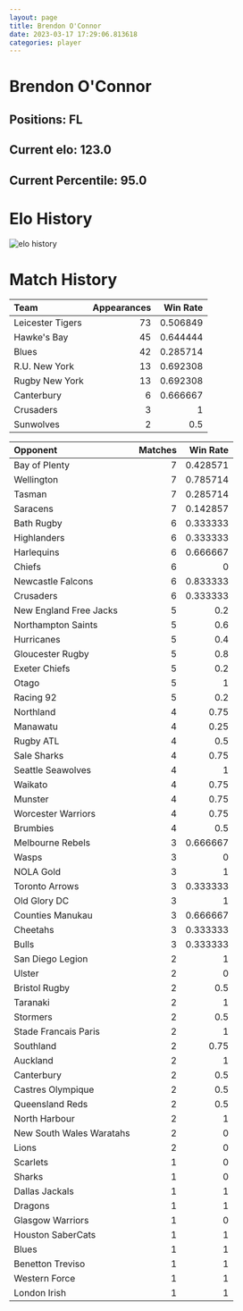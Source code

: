 ```yaml
---  
layout: page  
title: Brendon O'Connor  
date: 2023-03-17 17:29:06.813618  
categories: player  
---
```

# Brendon O'Connor

## Positions: FL

## Current elo: 123.0

## Current Percentile: 95.0

# Elo History


![elo history](history_BrendonO'Connor.png)
# Match History


| Team             |   Appearances |   Win Rate |
|:-----------------|--------------:|-----------:|
| Leicester Tigers |            73 |   0.506849 |
| Hawke's Bay      |            45 |   0.644444 |
| Blues            |            42 |   0.285714 |
| R.U. New York    |            13 |   0.692308 |
| Rugby New York   |            13 |   0.692308 |
| Canterbury       |             6 |   0.666667 |
| Crusaders        |             3 |   1        |
| Sunwolves        |             2 |   0.5      |

| Opponent                 |   Matches |   Win Rate |
|:-------------------------|----------:|-----------:|
| Bay of Plenty            |         7 |   0.428571 |
| Wellington               |         7 |   0.785714 |
| Tasman                   |         7 |   0.285714 |
| Saracens                 |         7 |   0.142857 |
| Bath Rugby               |         6 |   0.333333 |
| Highlanders              |         6 |   0.333333 |
| Harlequins               |         6 |   0.666667 |
| Chiefs                   |         6 |   0        |
| Newcastle Falcons        |         6 |   0.833333 |
| Crusaders                |         6 |   0.333333 |
| New England Free Jacks   |         5 |   0.2      |
| Northampton Saints       |         5 |   0.6      |
| Hurricanes               |         5 |   0.4      |
| Gloucester Rugby         |         5 |   0.8      |
| Exeter Chiefs            |         5 |   0.2      |
| Otago                    |         5 |   1        |
| Racing 92                |         5 |   0.2      |
| Northland                |         4 |   0.75     |
| Manawatu                 |         4 |   0.25     |
| Rugby ATL                |         4 |   0.5      |
| Sale Sharks              |         4 |   0.75     |
| Seattle Seawolves        |         4 |   1        |
| Waikato                  |         4 |   0.75     |
| Munster                  |         4 |   0.75     |
| Worcester Warriors       |         4 |   0.75     |
| Brumbies                 |         4 |   0.5      |
| Melbourne Rebels         |         3 |   0.666667 |
| Wasps                    |         3 |   0        |
| NOLA Gold                |         3 |   1        |
| Toronto Arrows           |         3 |   0.333333 |
| Old Glory DC             |         3 |   1        |
| Counties Manukau         |         3 |   0.666667 |
| Cheetahs                 |         3 |   0.333333 |
| Bulls                    |         3 |   0.333333 |
| San Diego Legion         |         2 |   1        |
| Ulster                   |         2 |   0        |
| Bristol Rugby            |         2 |   0.5      |
| Taranaki                 |         2 |   1        |
| Stormers                 |         2 |   0.5      |
| Stade Francais Paris     |         2 |   1        |
| Southland                |         2 |   0.75     |
| Auckland                 |         2 |   1        |
| Canterbury               |         2 |   0.5      |
| Castres Olympique        |         2 |   0.5      |
| Queensland Reds          |         2 |   0.5      |
| North Harbour            |         2 |   1        |
| New South Wales Waratahs |         2 |   0        |
| Lions                    |         2 |   0        |
| Scarlets                 |         1 |   0        |
| Sharks                   |         1 |   0        |
| Dallas Jackals           |         1 |   1        |
| Dragons                  |         1 |   1        |
| Glasgow Warriors         |         1 |   0        |
| Houston SaberCats        |         1 |   1        |
| Blues                    |         1 |   1        |
| Benetton Treviso         |         1 |   1        |
| Western Force            |         1 |   1        |
| London Irish             |         1 |   1        |